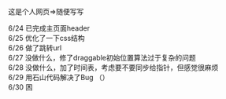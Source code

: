 这是个人网页=>随便写写

6/24  已完成主页面header                                  
6/25  优化了一下css结构                            
6/26  做了跳转url                        
6/27  没做什么，修了draggable初始位置算法过于复杂的问题                         
6/28  没做什么，加了时间表，考虑要不要同步给指针，但感觉很麻烦                          
6/29  用石山代码解决了Bug （）                       
6/30  困
